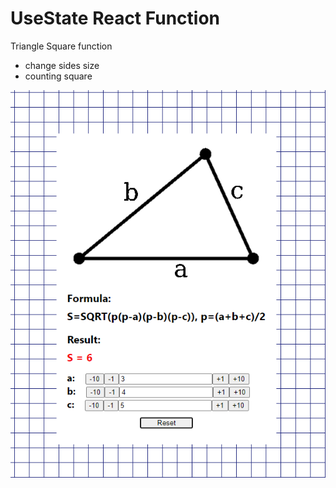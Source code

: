 # UseState React Function

Triangle Square function 

- change sides size
- counting square

![alt screenshot](screenshot.png)
